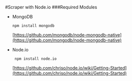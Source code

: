 #Scraper with Node.io
###Required Modules


- MongoDB

	``` npm install mongodb ```
    
    [https://github.com/mongodb/node-mongodb-native](https://github.com/mongodb/node-mongodb-native)

- Node.io

	``` npm install node.io```
	
	[https://github.com/chriso/node.io/wiki/Getting-Started](https://github.com/chriso/node.io/wiki/Getting-Started)


